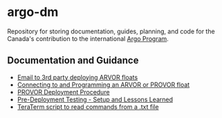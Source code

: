 # argo-dm

Repository for storing documentation, guides, planning, and code for the
Canada's contribution to the international 
[Argo Program](https://argo.ucsd.edu/).

## Documentation and Guidance

- [Email to 3rd party deploying ARVOR floats](https://github.com/ArgoCanada/argo-dm/blob/main/docs/arvor-deployment-instructions.md)
- [Connecting to and Programming an ARVOR or PROVOR float](https://github.com/ArgoCanada/argo-dm/blob/main/docs/arvor_provor_connecting_and_programming.md)
- [PROVOR Deployment Procedure](https://github.com/ArgoCanada/argo-dm/blob/main/docs/provor-deployment-procedure.md)
- [Pre-Deployment Testing - Setup and Lessons Learned](https://github.com/ArgoCanada/argo-dm/blob/main/docs/barge-summary.md)
- [TeraTerm script to read commands from a .txt file](https://github.com/ArgoCanada/argo-dm/blob/main/float-programming/macro-prog_cts4.ttl)
